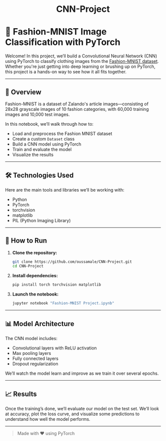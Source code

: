 <h1 align="center">CNN-Project</h1>


# 🧥 Fashion-MNIST Image Classification with PyTorch

Welcome! In this project, we’ll build a Convolutional Neural Network (CNN) using PyTorch to classify clothing images from the [Fashion-MNIST dataset](https://github.com/zalandoresearch/fashion-mnist). Whether you're just getting into deep learning or brushing up on PyTorch, this project is a hands-on way to see how it all fits together.

---

## 📌 Overview

Fashion-MNIST is a dataset of Zalando's article images—consisting of 28x28 grayscale images of 10 fashion categories, with 60,000 training images and 10,000 test images.

In this notebook, we’ll walk through how to:

- Load and preprocess the Fashion MNIST dataset
- Create a custom `Dataset` class
- Build a CNN model using PyTorch
- Train and evaluate the model
- Visualize the results

---

## 🛠️ Technologies Used

Here are the main tools and libraries we’ll be working with:

- Python
- PyTorch
- torchvision
- matplotlib
- PIL (Python Imaging Library)

---

## 🚀 How to Run

1. **Clone the repository:**

   ```bash
   git clone https://github.com/oussamale/CNN-Project.git
   cd CNN-Project
   ```

2. **Install dependencies:**

   ```bash
   pip install torch torchvision matplotlib
   ```

3. **Launch the notebook:**

   ```bash
   jupyter notebook "Fashion-MNIST Project.ipynb"
   ```

---

## 📊 Model Architecture

The CNN model includes:

- Convolutional layers with ReLU activation
- Max pooling layers
- Fully connected layers
- Dropout regularization

We’ll watch the model learn and improve as we train it over several epochs.

---

## 📈 Results

Once the training’s done, we’ll evaluate our model on the test set. We’ll look at accuracy, plot the loss curve, and visualize some predictions to understand how well the model performs.

---


> Made with ❤️ using PyTorch
